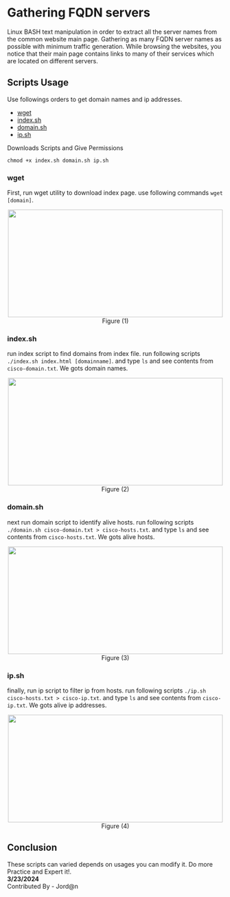 # Gathering FQDN servers
Linux BASH text manipulation in order to extract all the server names from the common website main page.
Gathering as many FQDN server names as possible with minimum traffic generation. While browsing the websites, you notice that their main page contains links to many of their services which are located on different servers.

## Scripts Usage
Use followings orders to get domain names and ip addresses.
- [wget](https://www.gnu.org/software/wget/)
- [index.sh](https://github.com/AungZayMyo/Tools/blob/main/Linux-Text-Manipulation/index.sh)
- [domain.sh](https://github.com/AungZayMyo/Tools/blob/main/Linux-Text-Manipulation/domain.sh)
- [ip.sh](https://github.com/AungZayMyo/Tools/blob/main/Linux-Text-Manipulation/ip.sh)

Downloads Scripts and Give Permissions
```
chmod +x index.sh domain.sh ip.sh
```

### wget

First, run wget utility to download index page. use following commands ``` wget [domain] ```.
<p align="center"><img src="https://github.com/AungZayMyo/Tools/assets/154745254/5f8e16e7-d73f-45a3-98d5-73a822f59712" width="500px" height="250px"><br>Figure (1)</p>

### index.sh
run index script to find domains from index file. run following scripts ```./index.sh index.html [domainname]```. and type ``` ls ``` and see contents from ``` cisco-domain.txt ```. We gots domain names.
<p align="center"><img src="https://github.com/AungZayMyo/Tools/assets/154745254/235ee15d-e60e-416f-b908-b617f4bcf2de" width="500px" height="250px"><br>Figure (2)</p>


### domain.sh
next run domain script to identify alive hosts. run following scripts ``` ./domain.sh cisco-domain.txt > cisco-hosts.txt ```. and type ``` ls ``` and see contents from ``` cisco-hosts.txt ```. We gots alive hosts.
<p align="center"><img src="https://github.com/AungZayMyo/Tools/assets/154745254/636725cb-91c9-4982-b81b-a1cfe11b85ae" width="500px" height="250px"><br>Figure (3)</p>


### ip.sh
finally, run ip script to filter ip from hosts. run following scripts ``` ./ip.sh cisco-hosts.txt > cisco-ip.txt ```. and type ``` ls ``` and see contents from ``` cisco-ip.txt ```. We gots alive ip addresses.
<p align="center"><img src="https://github.com/AungZayMyo/Tools/assets/154745254/e41d64cb-6c12-4e4f-a1ca-3c94bdf7d6a5" width="500px" height="250px"><br>Figure (4)</p>


## Conclusion 

These scripts can varied depends on usages you can modify it. Do more Practice and Expert it!. <br>
**3/23/2024** <br>
Contributed By - Jord@n
